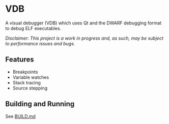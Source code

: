 # VDB
A visual debugger (VDB) which uses Qt and the DWARF debugging format to debug ELF executables.

*Disclaimer: This project is a work in progress and, as such, may be subject to performance issues and bugs.*

## Features
* Breakpoints
* Variable watches
* Stack tracing
* Source stepping

## Building and Running
See [BUILD.md](BUILD.md)
